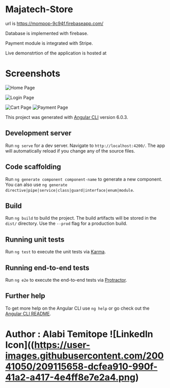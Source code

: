# Majatech-Store


url is https://mompop-9c94f.firebaseapp.com/

Database is implemented with firebase.

Payment module is integrated with Stripe.

Live demonstrtion of the application is hosted at


# Screenshots

![Home Page](https://user-images.githubusercontent.com/20041050/209094986-6eab9528-5d6d-47da-a00d-7277da5afecb.png)

![Login Page](https://user-images.githubusercontent.com/20041050/209094902-d3dc814c-d8bb-4025-8903-7d5904457899.png)

![Cart Page](https://user-images.githubusercontent.com/20041050/209095530-a7fdcd72-4814-4752-b1f2-673b04b27ebb.png)
![Payment Page](https://user-images.githubusercontent.com/20041050/209095648-8e92af89-1828-4d9b-8945-64e254f156ac.png)






This project was generated with [Angular CLI](https://github.com/angular/angular-cli) version 6.0.3.

## Development server

Run `ng serve` for a dev server. Navigate to `http://localhost:4200/`. The app will automatically reload if you change any of the source files.

## Code scaffolding

Run `ng generate component component-name` to generate a new component. You can also use `ng generate directive|pipe|service|class|guard|interface|enum|module`.

## Build

Run `ng build` to build the project. The build artifacts will be stored in the `dist/` directory. Use the `--prod` flag for a production build.

## Running unit tests

Run `ng test` to execute the unit tests via [Karma](https://karma-runner.github.io).

## Running end-to-end tests

Run `ng e2e` to execute the end-to-end tests via [Protractor](http://www.protractortest.org/).

## Further help

To get more help on the Angular CLI use `ng help` or go check out the [Angular CLI README](https://github.com/angular/angular-cli/blob/master/README.md).


# Author : Alabi Temitope ![Linkedln Icon]((https://user-images.githubusercontent.com/20041050/209115658-dcfea910-990f-41a2-a417-4e4ff8e7e2a4.png)


